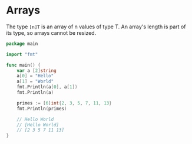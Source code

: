 # Arrays

The type `[n]T` is an array of n values of type T. An array's length is part of
its type, so arrays cannot be resized.

```go
package main

import "fmt"

func main() {
    var a [2]string
    a[0] = "Hello"
    a[1] = "World"
    fmt.Println(a[0], a[1])
    fmt.Println(a)

    primes := [6]int{2, 3, 5, 7, 11, 13}
    fmt.Println(primes)

    // Hello World
    // [Hello World]
    // [2 3 5 7 11 13]
}
```

